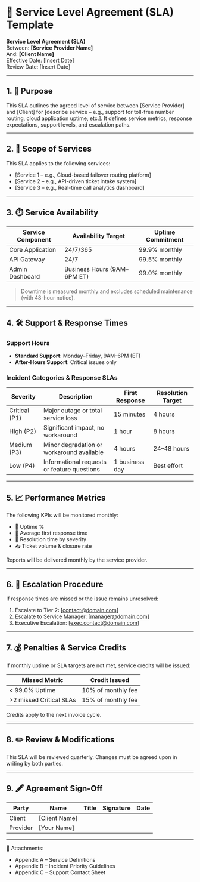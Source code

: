 # 📄 Service Level Agreement (SLA) Template

**Service Level Agreement (SLA)**  
Between: **[Service Provider Name]**  
And: **[Client Name]**  
Effective Date: [Insert Date]  
Review Date: [Insert Date]

---

## 1. 🎯 Purpose

This SLA outlines the agreed level of service between [Service Provider] and [Client] for [describe service – e.g., support for toll-free number routing, cloud application uptime, etc.]. It defines service metrics, response expectations, support levels, and escalation paths.

---

## 2. 🧩 Scope of Services

This SLA applies to the following services:

- [Service 1 – e.g., Cloud-based failover routing platform]
- [Service 2 – e.g., API-driven ticket intake system]
- [Service 3 – e.g., Real-time call analytics dashboard]

---

## 3. ⏱️ Service Availability

| Service Component | Availability Target | Uptime Commitment |
|-------------------|---------------------|-------------------|
| Core Application | 24/7/365 | 99.9% monthly |
| API Gateway | 24/7 | 99.5% monthly |
| Admin Dashboard | Business Hours (9AM–6PM ET) | 99.0% monthly |

> Downtime is measured monthly and excludes scheduled maintenance (with 48-hour notice).

---

## 4. 🛠️ Support & Response Times

### Support Hours
- **Standard Support**: Monday–Friday, 9AM–6PM (ET)
- **After-Hours Support**: Critical issues only

### Incident Categories & Response SLAs

| Severity | Description | First Response | Resolution Target |
|----------|-------------|----------------|-------------------|
| Critical (P1) | Major outage or total service loss | 15 minutes | 4 hours |
| High (P2) | Significant impact, no workaround | 1 hour | 8 hours |
| Medium (P3) | Minor degradation or workaround available | 4 hours | 24–48 hours |
| Low (P4) | Informational requests or feature questions | 1 business day | Best effort |

---

## 5. 📈 Performance Metrics

The following KPIs will be monitored monthly:

- 🔁 Uptime %
- 🧭 Average first response time
- 🧰 Resolution time by severity
- 📥 Ticket volume & closure rate

Reports will be delivered monthly by the service provider.

---

## 6. 📣 Escalation Procedure

If response times are missed or the issue remains unresolved:

1. Escalate to Tier 2: [contact@domain.com]
2. Escalate to Service Manager: [manager@domain.com]
3. Executive Escalation: [exec.contact@domain.com]

---

## 7. 💰 Penalties & Service Credits

If monthly uptime or SLA targets are not met, service credits will be issued:

| Missed Metric | Credit Issued |
|---------------|----------------|
| < 99.0% Uptime | 10% of monthly fee |
| >2 missed Critical SLAs | 15% of monthly fee |

Credits apply to the next invoice cycle.

---

## 8. ✏️ Review & Modifications

This SLA will be reviewed quarterly. Changes must be agreed upon in writing by both parties.

---

## 9. 🖋️ Agreement Sign-Off

| Party | Name | Title | Signature | Date |
|-------|------|-------|-----------|------|
| Client | [Client Name] |  |  |  |
| Provider | [Your Name] |  |  |  |

---

📎 Attachments:
- Appendix A – Service Definitions  
- Appendix B – Incident Priority Guidelines  
- Appendix C – Support Contact Sheet  
